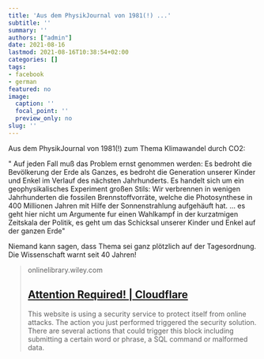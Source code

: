 ```yaml
---
title: 'Aus dem PhysikJournal von 1981(!) ...'
subtitle: ''
summary: ''
authors: ["admin"]
date: 2021-08-16
lastmod: 2021-08-16T10:38:54+02:00
categories: []
tags:
- facebook
- german
featured: no
image:
  caption: ''
  focal_point: ''
  preview_only: no
slug: ''
---
```

Aus dem PhysikJournal von 1981(!) zum Thema Klimawandel durch CO2:

"
Auf  jeden Fall  muß das Problem  ernst genommen  werden:  Es bedroht  die Bevölkerung  der  Erde  als  Ganzes,  es  bedroht die Generation unserer Kinder und Enkel im  Verlauf  des nächsten  Jahrhunderts. Es handelt sich um ein geophysikalisches Experiment großen Stils: Wir verbrennen  in  wenigen  Jahrhunderten  die fossilen  Brennstoffvorräte,  welche  die Photosynthese  in 400 Millionen  Jahren mit Hilfe der Sonnenstrahlung  aufgehäuft hat. 
...
es geht hier  nicht  um  Argumente  fur  einen Wahlkampf  in  der kurzatmigen Zeitskala der Politik,  es geht um  das Schicksal unserer  Kinder  und  Enkel  auf  der ganzen Erde"

Niemand kann sagen, dass Thema sei ganz plötzlich auf der Tagesordnung. Die Wissenschaft warnt seit 40 Jahren!
> onlinelibrary.wiley.com
> ## [Attention Required! | Cloudflare](https://onlinelibrary.wiley.com/doi/epdf/10.1002/phbl.19810370714)
>
>This website is using a security service to protect itself from online attacks. The action you just performed triggered the security solution. There are several actions that could trigger this block including submitting a certain word or phrase, a SQL command or malformed data.


